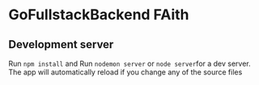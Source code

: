 # GoFullstackBackend FAith



## Development server

Run `npm install`  and Run `nodemon server` or `node server`for a dev server. The app will automatically reload if you change any of the source files
